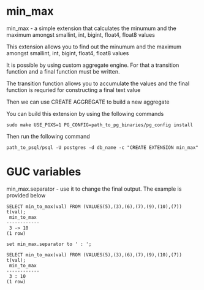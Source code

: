 # min_max
min_max - a simple extension that calculates the minumum and the maximum amongst smallint, int, bigint, float4, float8 values

This extension allows you to find out the minumum and the maximum amongst smallint, int, bigint, float4, float8 values

It is possible by using custom aggregate engine. For that a transition function and a final function must be written.

The transition function allows you to accumulate the values and the final function is requried for constructing a final text value

Then we can use CREATE AGGREGATE to build a new aggregate

You can build this extension by using the following commands

```
sudo make USE_PGXS=1 PG_CONFIG=path_to_pg_binaries/pg_config install
```

Then run the following command 

```
path_to_psql/psql -U postgres -d db_name -c "CREATE EXTENSION min_max"
```

# GUC variables

min_max.separator - use it to change the final output. The example is provided below

```
SELECT min_to_max(val) FROM (VALUES(5),(3),(6),(7),(9),(10),(7)) t(val);
 min_to_max
------------
 3 -> 10
(1 row)
```

```
set min_max.separator to ' : ';

SELECT min_to_max(val) FROM (VALUES(5),(3),(6),(7),(9),(10),(7)) t(val);
 min_to_max
------------
 3 : 10
(1 row)
```
